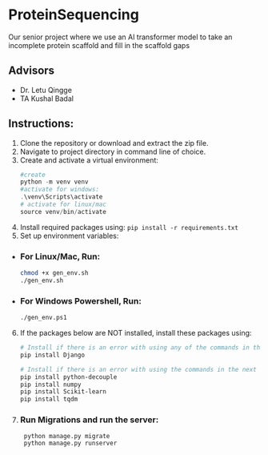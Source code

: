 # ProteinSequencing
Our senior project where we use an AI transformer model to take an incomplete protein scaffold and fill in the scaffold gaps

## Advisors
- Dr. Letu Qingge
- TA Kushal Badal

## Instructions:
1. Clone the repository or download and extract the zip file.
2. Navigate to project directory in command line of choice. 
3. Create and activate a virtual environment:
     ```powershell
     #create
   python -m venv venv
     #activate for windows:
     .\venv\Scripts\activate
     # activate for linux/mac
     source venv/bin/activate 
   ```
4. Install required packages using:
   `pip install -r requirements.txt`
5. Set up environment variables:
  - ### For Linux/Mac, Run:
    ```bash
    chmod +x gen_env.sh
    ./gen_env.sh
    ```
  - ### For Windows Powershell, Run:
    ```bash
    ./gen_env.ps1
    ```
6. If the packages below are NOT installed, install these packages using:
    ```powershell
    # Install if there is an error with using any of the commands in the previous step
    pip install Django

    # Install if there is an error with using the commands in the next step
    pip install python-decouple
    pip install numpy
    pip install Scikit-learn
    pip install tqdm
    ```
7. ### Run Migrations and run the server:
        python manage.py migrate
        python manage.py runserver
